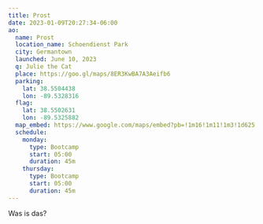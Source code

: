 ```yaml
---
title: Prost
date: 2023-01-09T20:27:34-06:00
ao:
  name: Prost
  location_name: Schoendienst Park
  city: Germantown
  launched: June 10, 2023
  q: Julie the Cat
  place: https://goo.gl/maps/8ER3KwBA7A3Aeifb6
  parking:
    lat: 38.5504438
    lon: -89.5328316
  flag:
    lat: 38.5502631
    lon: -89.5325882
  map_embed: https://www.google.com/maps/embed?pb=!1m16!1m11!1m3!1d625.1739665185487!2d-89.53305798929041!3d38.55023438633987!2m2!1f0!2f0!3m2!1i1024!2i768!4f13.1!3m2!1m1!2zMzjCsDMzJzAxLjAiTiA4OcKwMzEnNTcuMyJX!5e1!3m2!1sen!2sus!4v1682611603376!5m2!1sen!2sus
  schedule:
    monday:
      type: Bootcamp
      start: 05:00
      duration: 45m
    thursday:
      type: Bootcamp
      start: 05:00
      duration: 45m
---
```

Was is das?
